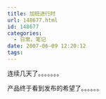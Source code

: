 ```yaml
---
title: 加班进行时
url: 148677.html
id: 148677
categories:
  - 日常。笔记
date: 2007-06-09 12:20:12
tags:
---
```


连续几天了。。。。。。。

产品终于看到发布的希望了。。。。。。